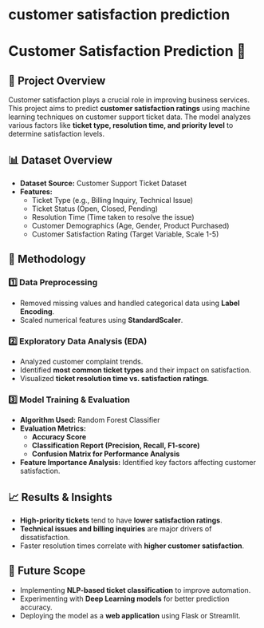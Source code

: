 # customer satisfaction prediction
# Customer Satisfaction Prediction 🚀

## 📌 Project Overview
Customer satisfaction plays a crucial role in improving business services. This project aims to predict **customer satisfaction ratings** using machine learning techniques on customer support ticket data. The model analyzes various factors like **ticket type, resolution time, and priority level** to determine satisfaction levels.

## 📊 Dataset Overview
- **Dataset Source:** Customer Support Ticket Dataset
- **Features:**
  - Ticket Type (e.g., Billing Inquiry, Technical Issue)
  - Ticket Status (Open, Closed, Pending)
  - Resolution Time (Time taken to resolve the issue)
  - Customer Demographics (Age, Gender, Product Purchased)
  - Customer Satisfaction Rating (Target Variable, Scale 1-5)

## 🔬 Methodology
### **1️⃣ Data Preprocessing**
- Removed missing values and handled categorical data using **Label Encoding**.
- Scaled numerical features using **StandardScaler**.

### **2️⃣ Exploratory Data Analysis (EDA)**
- Analyzed customer complaint trends.
- Identified **most common ticket types** and their impact on satisfaction.
- Visualized **ticket resolution time vs. satisfaction ratings**.

### **3️⃣ Model Training & Evaluation**
- **Algorithm Used:** Random Forest Classifier
- **Evaluation Metrics:**
  - **Accuracy Score**
  - **Classification Report (Precision, Recall, F1-score)**
  - **Confusion Matrix for Performance Analysis**
- **Feature Importance Analysis:** Identified key factors affecting customer satisfaction.

## 📈 Results & Insights
- **High-priority tickets** tend to have **lower satisfaction ratings**.
- **Technical issues and billing inquiries** are major drivers of dissatisfaction.
- Faster resolution times correlate with **higher customer satisfaction**.

## 🚀 Future Scope
- Implementing **NLP-based ticket classification** to improve automation.
- Experimenting with **Deep Learning models** for better prediction accuracy.
- Deploying the model as a **web application** using Flask or Streamlit.


